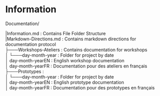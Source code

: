 # Information

Documentation/

|Information.md : Contains File Folder Structure  
|Markdown-Directions.md : Contains markdown directions for documentation protocol  
├───Workshops-Ateliers : Contains documentation for workshops  
│   └───day-month-year : Folder for project by date   
│       day-month-yearEN : English workshop documentation  
│       day-month-yearFR : Documentation pour des ateliers en français  
├───Prototypes :   
│   └───day-month-year : Folder for project by date   
│       day-month-yearEN : English prototype documentation  
│       day-month-yearFR : Documentation pour des prototypes en français  
